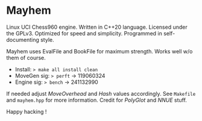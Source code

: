 # Mayhem

Linux UCI Chess960 engine.
Written in C++20 language.
Licensed under the GPLv3.
Optimized for speed and simplicity.
Programmed in self-documenting style.

Mayhem uses EvalFile and BookFile for maximum strength.
Works well w/o them of course.

- Install:     `> make all install clean`
- MoveGen sig: `> perft` -> 119060324
- Engine sig:  `> bench` -> 241132990

If needed adjust _MoveOverhead_ and _Hash_ values accordingly.
See `Makefile` and `mayhem.hpp` for more information.
Credit for _PolyGlot_ and _NNUE_ stuff.

Happy hacking !
